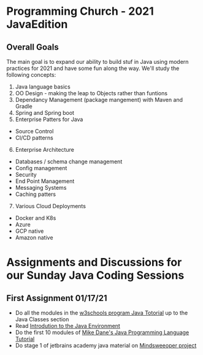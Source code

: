 # Programming Church - 2021 JavaEdition
## Overall Goals
The main goal is to expand our ability to build stuf in Java using modern practices for 2021 and have some fun along the way.  We'll study the following concepts:
1. Java language basics
2. OO Design - making the leap to Objects rather than funtions
3. Dependancy Management (package mangement) with Maven and Gradle
4. Spring and Spring boot
5. Enterprise Patters for Java
  - Source Control
  - CI/CD patterns
6. Enterprise Architecture
  - Databases / schema change management
  - Config management
  - Security
  - End Point Management
  - Messaging Systems
  - Caching patters
7. Various Cloud Deployments
  - Docker and K8s
  - Azure
  - GCP native
  - Amazon native

# Assignments and Discussions for our Sunday Java Coding Sessions

## First Assignment 01/17/21
- Do all the modules in the [w3schools program Java Totorial](https://www.w3schools.com/java/default.asp) up to the Java Classes section
- Read [Introdution to the Java Environment](https://www.oreilly.com/library/view/java-in-a/9781492037248/ch01.html)
- Do the first 10 modules of [Mike Dane's Java Programming Language Tutorial](https://www.youtube.com/playlist?list=PLLAZ4kZ9dFpPpdR_9IQBUDLjYalvdrGGb)
- Do stage 1 of jetbrains academy java material on [Mindsweeoper project](https://hyperskill.org/curriculum)
